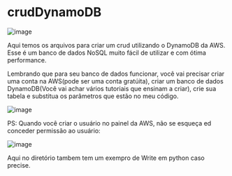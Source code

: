 # crudDynamoDB
![image](https://user-images.githubusercontent.com/44410208/115098358-107a4200-9f06-11eb-9858-0b9055f22715.png)

Aqui temos os arquivos para criar um crud utilizando o DynamoDB da AWS. Esse é um banco de dados NoSQL muito fácil de utilizar e com ótima performance.

Lembrando que para seu banco de dados funcionar, você vai precisar criar uma conta na AWS(pode ser uma conta gratúita), criar um banco de dados DynamoDB(Você vai achar vários tutoriais que ensinam a criar), crie sua tabela e substitua os parâmetros que estão no meu código.

![image](https://user-images.githubusercontent.com/44410208/115098587-348a5300-9f07-11eb-8986-b7762756311a.png)

PS: Quando você criar o usuário no painel da AWS, não se esqueça ed conceder permissão ao usuário:

![image](https://user-images.githubusercontent.com/44410208/115098656-93e86300-9f07-11eb-8f36-7d0023f5d65d.png)

Aqui no diretório tambem tem um exempro de Write em python caso precise.
